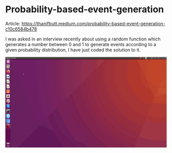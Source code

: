 # Probability-based-event-generation

Article: https://thanifbutt.medium.com/probability-based-event-generation-c10c6584b478

I was asked in an interview recently about using a random function which generates a number between 0 and 1 to generate events according to a given probability distribution, I have just coded the solution to it.

![Demo](demo.gif)

